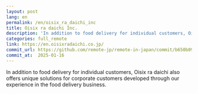 ```yaml
---
layout: post
lang: en
permalink: /en/oisix_ra_daichi_inc
title: Oisix ra daichi Inc.
description: 'In addition to food delivery for individual customers, Oisix ra daichi also offers unique solutions for corporate customers developed through our experience in the food delivery business.'
categories: full_remote
link: https://en.oisixradaichi.co.jp/
commit_url: https://github.com/remote-jp/remote-in-japan/commit/b650b0994970e1784f9df7f676d17574b0470674
commit_at:  2025-01-16
---
```


<p>In addition to food delivery for individual customers, Oisix ra daichi also offers unique solutions for corporate customers developed through our experience in the food delivery business.</p>
